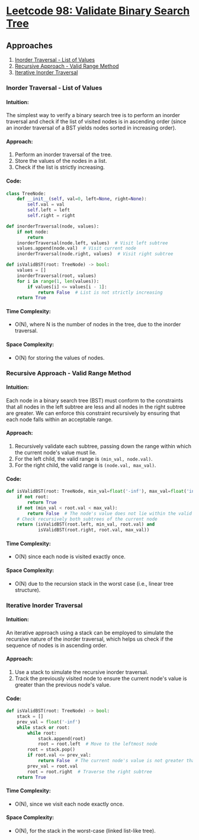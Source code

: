 # [Leetcode 98: Validate Binary Search Tree](https://leetcode.com/problems/validate-binary-search-tree/)

## Approaches
1. [Inorder Traversal - List of Values](#inorder-traversal---list-of-values)
2. [Recursive Approach - Valid Range Method](#recursive-approach---valid-range-method)
3. [Iterative Inorder Traversal](#iterative-inorder-traversal)

### Inorder Traversal - List of Values

#### Intuition:
The simplest way to verify a binary search tree is to perform an inorder traversal and check if the list of visited nodes is in ascending order (since an inorder traversal of a BST yields nodes sorted in increasing order).

#### Approach:
1. Perform an inorder traversal of the tree.
2. Store the values of the nodes in a list.
3. Check if the list is strictly increasing.

#### Code:
```python
class TreeNode:
    def __init__(self, val=0, left=None, right=None):
        self.val = val
        self.left = left
        self.right = right

def inorderTraversal(node, values):
    if not node:
        return
    inorderTraversal(node.left, values)  # Visit left subtree
    values.append(node.val)  # Visit current node
    inorderTraversal(node.right, values)  # Visit right subtree

def isValidBST(root: TreeNode) -> bool:
    values = []
    inorderTraversal(root, values)
    for i in range(1, len(values)):
        if values[i] <= values[i - 1]:
            return False  # List is not strictly increasing
    return True
```

#### Time Complexity:
- O(N), where N is the number of nodes in the tree, due to the inorder traversal.

#### Space Complexity:
- O(N) for storing the values of nodes.

### Recursive Approach - Valid Range Method

#### Intuition:
Each node in a binary search tree (BST) must conform to the constraints that all nodes in the left subtree are less and all nodes in the right subtree are greater. We can enforce this constraint recursively by ensuring that each node falls within an acceptable range.

#### Approach:
1. Recursively validate each subtree, passing down the range within which the current node's value must lie.
2. For the left child, the valid range is `(min_val, node.val)`.
3. For the right child, the valid range is `(node.val, max_val)`.

#### Code:
```python
def isValidBST(root: TreeNode, min_val=float('-inf'), max_val=float('inf')) -> bool:
    if not root:
        return True
    if not (min_val < root.val < max_val):
        return False  # The node's value does not lie within the valid range
    # Check recursively both subtrees of the current node
    return (isValidBST(root.left, min_val, root.val) and
            isValidBST(root.right, root.val, max_val))
```

#### Time Complexity:
- O(N) since each node is visited exactly once.

#### Space Complexity:
- O(N) due to the recursion stack in the worst case (i.e., linear tree structure).

### Iterative Inorder Traversal

#### Intuition:
An iterative approach using a stack can be employed to simulate the recursive nature of the inorder traversal, which helps us check if the sequence of nodes is in ascending order.

#### Approach:
1. Use a stack to simulate the recursive inorder traversal.
2. Track the previously visited node to ensure the current node's value is greater than the previous node's value.

#### Code:
```python
def isValidBST(root: TreeNode) -> bool:
    stack = []
    prev_val = float('-inf')
    while stack or root:
        while root:
            stack.append(root)
            root = root.left  # Move to the leftmost node
        root = stack.pop()
        if root.val <= prev_val:
            return False  # The current node's value is not greater than prev value
        prev_val = root.val
        root = root.right  # Traverse the right subtree
    return True
```

#### Time Complexity:
- O(N), since we visit each node exactly once.

#### Space Complexity:
- O(N), for the stack in the worst-case (linked list-like tree).

